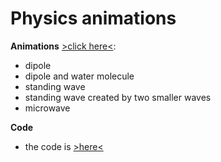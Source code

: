 # Physics animations

**Animations** [>click here<](https://github.com/HelenaMaslowska/physics-animations/tree/main/All%20animations):
- dipole
- dipole and water molecule
- standing wave
- standing wave created by two smaller waves
- microwave

**Code**
- the code is [>here<](https://github.com/HelenaMaslowska/physics-animations/blob/main/Fiz2/MainWindow.xaml.cs)
